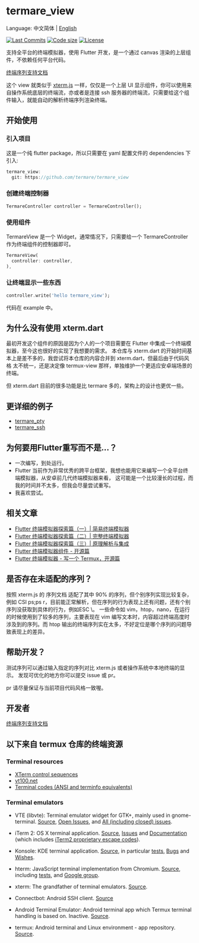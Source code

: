 # termare_view

Language: 中文简体 | [English](README-EN.md)

[![Last Commits](https://img.shields.io/github/last-commit/termare/termare_view?logo=git&logoColor=white)](https://github.com/termare/termare_view/commits/master)
[![Code size](https://img.shields.io/github/languages/code-size/termare/termare_view?logo=github&logoColor=white)](https://github.com/termare/termare_view)
[![License](https://img.shields.io/github/license/termare/termare_view?logo=open-source-initiative&logoColor=green)](https://github.com/termare/termare_view/blob/master/LICENSE)

支持全平台的终端模拟器，使用 Flutter 开发，是一个通过 canvas 渲染的上层组件，不依赖任何平台代码。

[终端序列支持文档](Support_Sequences.md)

这个 view 就类似于 [xterm.js](https://github.com/xtermjs/xterm.js) 一样，仅仅是一个上层 UI 显示组件，你可以使用来自操作系统底层的终端流，亦或者是连接 ssh 服务器的终端流，只需要给这个组件输入，就能自动的解析终端序列渲染终端。

## 开始使用

### 引入项目

这是一个纯 flutter package，所以只需要在 yaml 配置文件的 dependencies 下引入:

```dart
termare_view:
  git: https://github.com/termare/termare_view
```

### 创建终端控制器

```dart
TermareController controller = TermareController();
```
### 使用组件

TermareView 是一个 Widget，通常情况下，只需要给一个 TermareController 作为终端组件的控制器即可。

```dart
TermareView(
  controller: controller,
),
```

### 让终端显示一些东西

```dart
controller.write('hello termare_view');
```

代码在 example 中。

## 为什么没有使用 xterm.dart

最初开发这个组件的原因是因为个人的一个项目需要在 Flutter 中集成一个终端模拟器，至今这也很好的实现了我想要的需求。
本仓库与 xterm.dart 的开始时间基本上是差不多的，我尝试将本仓库的内容合并到 xterm.dart，但最后由于代码风格
太不统一，还是决定像 termux-view 那样，单独维护一个更适应安卓端场景的终端。

但 xterm.dart 目前的很多功能是比 termare 多的，架构上的设计也更优一些。

## 更详细的例子

- [termare_pty](https://github.com/termare/termare_pty)
- [termare_ssh](https://github.com/termare/termare_ssh)

## 为何要用Flutter重写而不是...？

- 一次编写，到处运行。
- Flutter 当前作为非常优秀的跨平台框架，我想也能用它来编写一个全平台终端模拟器，从安卓前几代终端模拟器来看，
这可能是一个比较漫长的过程，而我的时间并不太多，但我会尽量尝试重写。
- 我喜欢尝试。

## 相关文章

- [Flutter 终端模拟器探索篇（一）| 简易终端模拟器](https://juejin.cn/post/6844904065889992712)
- [Flutter 终端模拟器探索篇（二）| 完整终端模拟器](https://juejin.cn/post/6844904082155503629)
- [Flutter 终端模拟器探索篇（三）| 原理解析与集成](https://juejin.cn/post/6844904194525102087)
- [Flutter 终端模拟器组件 - 开源篇](https://juejin.cn/post/6906039308424052743)
- [Flutter 终端模拟器 - 写一个 Termux，开源篇](https://juejin.cn/post/6958756311890657310)

## 是否存在未适配的序列？

按照 xterm.js 的 序列文档 适配了其中 90% 的序列，但个别序列实现比较复杂，例如 CSI ps;ps r，目前能正常解析，但在序列的行为表现上还有问题，还有个别序列没获取到具体的行为，例如ESC \。
一些命令如 vim，htop，nano，在运行的时候使用到了较多的序列，主要表现在 vim 编写文本时，内容超过终端高度时涉及到的序列。而 htop 输出的终端序列实在太多，不好定位是哪个序列的问题导致表现上的差异。

## 帮助开发？

测试序列可以通过输入指定的序列对比 xterm.js 或者操作系统中本地终端的显示。
发现可优化的地方你可以提交 issue 或 pr。

pr 请尽量保证与当前项目代码风格一致喔。

## 开发者

[终端序列支持文档](Support_Sequences.md)
## 以下来自 termux 仓库的终端资源
### Terminal resources

- [XTerm control sequences](http://invisible-island.net/xterm/ctlseqs/ctlseqs.html)
- [vt100.net](http://vt100.net/)
- [Terminal codes (ANSI and terminfo equivalents)](http://wiki.bash-hackers.org/scripting/terminalcodes)

### Terminal emulators

- VTE (libvte): Terminal emulator widget for GTK+, mainly used in gnome-terminal.
  [Source](https://github.com/GNOME/vte), [Open Issues](https://bugzilla.gnome.org/buglist.cgi?quicksearch=product%3A%22vte%22+),
  and [All (including closed) issues](https://bugzilla.gnome.org/buglist.cgi?bug_status=RESOLVED&bug_status=VERIFIED&chfield=resolution&chfieldfrom=-2000d&chfieldvalue=FIXED&product=vte&resolution=FIXED).

- iTerm 2: OS X terminal application. [Source](https://github.com/gnachman/iTerm2),
  [Issues](https://gitlab.com/gnachman/iterm2/issues) and [Documentation](http://www.iterm2.com/documentation.html)
  (which includes [iTerm2 proprietary escape codes](http://www.iterm2.com/documentation-escape-codes.html)).

- Konsole: KDE terminal application. [Source](https://projects.kde.org/projects/kde/applications/konsole/repository),
  in particular [tests](https://projects.kde.org/projects/kde/applications/konsole/repository/revisions/master/show/tests),
  [Bugs](https://bugs.kde.org/buglist.cgi?bug_severity=critical&bug_severity=grave&bug_severity=major&bug_severity=crash&bug_severity=normal&bug_severity=minor&bug_status=UNCONFIRMED&bug_status=NEW&bug_status=ASSIGNED&bug_status=REOPENED&product=konsole)
  and [Wishes](https://bugs.kde.org/buglist.cgi?bug_severity=wishlist&bug_status=UNCONFIRMED&bug_status=NEW&bug_status=ASSIGNED&bug_status=REOPENED&product=konsole).

- hterm: JavaScript terminal implementation from Chromium. [Source](https://github.com/chromium/hterm),
  including [tests](https://github.com/chromium/hterm/blob/master/js/hterm_vt_tests.js),
  and [Google group](https://groups.google.com/a/chromium.org/forum/#!forum/chromium-hterm).

- xterm: The grandfather of terminal emulators.
  [Source](http://invisible-island.net/datafiles/release/xterm.tar.gz).

- Connectbot: Android SSH client. [Source](https://github.com/connectbot/connectbot)

- Android Terminal Emulator: Android terminal app which Termux terminal handling
  is based on. Inactive. [Source](https://github.com/jackpal/Android-Terminal-Emulator).

- termux: Android terminal and Linux environment - app repository.
 [Source](https://github.com/termux/termux-app).
